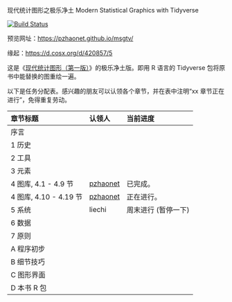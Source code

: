 现代统计图形之极乐净土 Modern Statistical Graphics with Tidyverse

[![Build Status](https://travis-ci.org/pzhaonet/msgtv.svg?branch=master)](https://travis-ci.org/pzhaonet/msgtv)


预览网址：<https://pzhaonet.github.io/msgtv/>

缘起：<https://d.cosx.org/d/420857/5>

这是《[现代统计图形（第一版）](https://bookdown.org/xiangyun/msg)》的极乐净土版。即用 R 语言的 Tidyverse 包将原书中能替换的图重绘一遍。

以下是任务分配表。感兴趣的朋友可以认领各个章节，并在表中注明“xx 章节正在进行”，免得重复劳动。

| 章节标题          | 认领人                                   | 当前进度 |
| :---------------- | :--------------------------------------- | :---- |
| 序言              |                                          |       |
| 1 历史            |                                          |       |
| 2 工具            |                                          |       |
| 3 元素            |                                          |       |
| 4 图库, 4.1 - 4.9 节 | [pzhaonet](https://github.com/pzhaonet/) | 已完成。 |
| 4 图库, 4.10 - 4.19 节 | [pzhaonet](https://github.com/pzhaonet/) | 正在进行。 |
| 5 系统            |       liechi                             | 周末进行 (暂停一下)  |
| 6 数据            |                                          |       |
| 7 原则            |                                          |       |
| A 程序初步        |                                          |       |
| B 细节技巧        |                                          |       |
| C 图形界面        |                                          |       |
| D 本书 R 包       |                                          |       |
